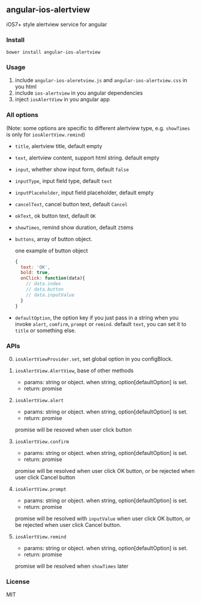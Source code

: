 ## angular-ios-alertview
iOS7+ style alertview service for angular

### Install
```shell
bower install angular-ios-alertview
```

### Usage
1. include `angular-ios-aleretview.js` and `angular-ios-alertview.css` in you html
2. include `ios-alertview` in you angular dependencies
3. inject `iosAlertView` in you angular app

### All options
(Note: some options are specific to different alertview type, e.g. `showTimes` is only for `iosAlertView.remind`)

- `title`, alertview title, default empty
- `text`, alertview content, support html string. default empty
- `input`, whether show input form, default `false`
- `inputType`, input field type, default `text`
- `inputPlaceholder`, input field placeholder, default empty
- `cancelText`, cancel button text, default `Cancel`
- `okText`, ok button text, default `OK`
- `showTimes`, remind show duration, default `250`ms
- `buttons`, array of button object.

    one example of button object
    ```js
    {
      text: 'OK',
      bold: true,
      onClick: function(data){
        // data.index
        // data.button
        // data.inputValue
      }
    }
    ```

- `defaultOption`, the option key if you just pass in a string when you invoke `alert`, `comfirm`, `prompt` or `remind`. default `text`, you can set it to `title` or something else.

### APIs
0. `iosAlertViewProvider.set`, set global option in you configBlock.
1. `iosAlertView.AlertView`, base of other methods

    - params: string or object. when string, option[defaultOption] is set.
    - return: promise

2. `iosAlertView.alert`

    - params: string or object. when string, option[defaultOption] is set.
    - return: promise

    promise will be resoved when user click button

3. `iosAlertView.confirm`

    - params: string or object. when string, option[defaultOption] is set.
    - return: promise

    promise will be resolved when user click OK button, or be rejected when user click Cancel button

4. `iosAlertView.prompt`

    - params: string or object. when string, option[defaultOption] is set.
    - return: promise

    promise will be resolved with `inputValue` when user click OK button, or be rejected when user click Cancel button.

5. `iosAlertView.remind`

    - params: string or object. when string, option[defaultOption] is set.
    - return: promise

    promise will be resolved when `showTimes` later

### License
MIT
